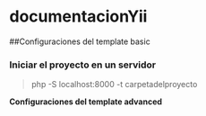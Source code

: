 # documentacionYii

##Configuraciones del template basic

### Iniciar el proyecto en un servidor

> php -S localhost:8000 -t carpetadelproyecto

**Configuraciones del template advanced**